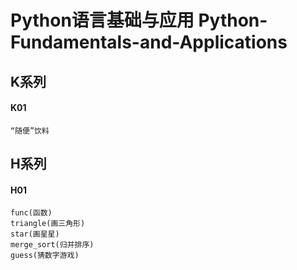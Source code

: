 # Python语言基础与应用 Python-Fundamentals-and-Applications
## K系列
#### K01
```
“随便”饮料
```

## H系列
#### H01
```
func(函数)
triangle(画三角形)
star(画星星)
merge_sort(归并排序)
guess(猜数字游戏)
```


